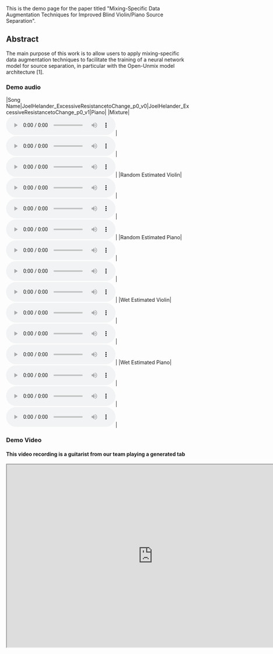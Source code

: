 This is the demo page for the paper titled "Mixing-Specific Data Augmentation Techniques for Improved Blind Violin/Piano Source Separation".

## Abstract
The main purpose of this work is to allow users to apply mixing-specific data augmentation techniques to facilitate the training of a neural network model for source separation, in particular with the Open-Unmix model architecture [1].

### Demo audio

|Song Name|JoelHelander_ExcessiveResistancetoChange_p0_v0|JoelHelander_ExcessiveResistancetoChange_p0_v1|Piano|
|Mixture|<audio src="Demo_mp3_15sec/JoelHelander_ExcessiveResistancetoChange_p0_v0.mp3" controls="" preload=""></audio>|<audio src="Demo_mp3_15sec/JoelHelander_ExcessiveResistancetoChange_p0_v1.mp3" controls="" preload=""></audio>|<audio src="result/hard grooving/0.wav" controls="" preload=""></audio>|
|Random Estimated Violin|<audio src="result/real data/1.wav" controls="" preload=""></audio>|<audio src="result/no grooving/1.wav" controls="" preload=""></audio>|<audio src="result/hard grooving/1.wav" controls="" preload=""></audio>|
|Random Estimated Piano|<audio src="result/real data/2.wav" controls="" preload=""></audio>|<audio src="result/no grooving/2.wav" controls="" preload=""></audio>|<audio src="result/hard grooving/2.wav" controls="" preload=""></audio>|
|Wet Estimated Violin|<audio src="result/real data/3.wav" controls="" preload=""></audio>|<audio src="result/no grooving/3.wav" controls="" preload=""></audio>|<audio src="result/hard grooving/3.wav" controls="" preload=""></audio>|
|Wet Estimated Piano|<audio src="result/real data/4.wav" controls="" preload=""></audio>|<audio src="result/no grooving/4.wav" controls="" preload=""></audio>|<audio src="result/hard grooving/4.wav" controls="" preload=""></audio>|

### Demo Video
#### This video recording is a guitarist from our team playing a generated tab
<iframe width="800" height="500" src="https://www.youtube.com/embed/yccH6kvinq0">
</iframe>
